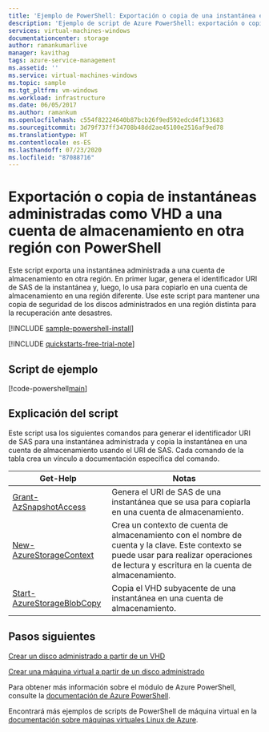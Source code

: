 ```yaml
---
title: 'Ejemplo de PowerShell: Exportación o copia de una instantánea en forma de disco duro virtual en una cuenta de almacenamiento de otra región'
description: 'Ejemplo de script de Azure PowerShell: exportación o copia de instantánea como un VHD a una cuenta de almacenamiento en otra región'
services: virtual-machines-windows
documentationcenter: storage
author: ramankumarlive
manager: kavithag
tags: azure-service-management
ms.assetid: ''
ms.service: virtual-machines-windows
ms.topic: sample
ms.tgt_pltfrm: vm-windows
ms.workload: infrastructure
ms.date: 06/05/2017
ms.author: ramankum
ms.openlocfilehash: c554f82224640b87bcb26f9ed592edcd4f133683
ms.sourcegitcommit: 3d79f737ff34708b48dd2ae45100e2516af9ed78
ms.translationtype: HT
ms.contentlocale: es-ES
ms.lasthandoff: 07/23/2020
ms.locfileid: "87088716"
---
```

# <a name="exportcopy-managed-snapshots-as-vhd-to-a-storage-account-in-different-region-with-powershell"></a>Exportación o copia de instantáneas administradas como VHD a una cuenta de almacenamiento en otra región con PowerShell

Este script exporta una instantánea administrada a una cuenta de almacenamiento en otra región. En primer lugar, genera el identificador URI de SAS de la instantánea y, luego, lo usa para copiarlo en una cuenta de almacenamiento en una región diferente. Use este script para mantener una copia de seguridad de los discos administrados en una región distinta para la recuperación ante desastres.  

[!INCLUDE [sample-powershell-install](../../../includes/sample-powershell-install.md)]

[!INCLUDE [quickstarts-free-trial-note](../../../includes/quickstarts-free-trial-note.md)]

 

## <a name="sample-script"></a>Script de ejemplo

[!code-powershell[main](../../../powershell_scripts/virtual-machine/copy-snapshot-to-storage-account/copy-snapshot-to-storage-account.ps1 "Copy snapshot")]


## <a name="script-explanation"></a>Explicación del script

Este script usa los siguientes comandos para generar el identificador URI de SAS para una instantánea administrada y copia la instantánea en una cuenta de almacenamiento usando el URI de SAS. Cada comando de la tabla crea un vínculo a documentación específica del comando.

| Get-Help | Notas |
|---|---|
| [Grant-AzSnapshotAccess](/powershell/module/az.compute/new-azdisk) | Genera el URI de SAS de una instantánea que se usa para copiarla en una cuenta de almacenamiento. |
| [New-AzureStorageContext](/powershell/module/azure.storage/new-azurestoragecontext) | Crea un contexto de cuenta de almacenamiento con el nombre de cuenta y la clave. Este contexto se puede usar para realizar operaciones de lectura y escritura en la cuenta de almacenamiento. |
| [Start-AzureStorageBlobCopy](/powershell/module/azure.storage/start-azurestorageblobcopy) | Copia el VHD subyacente de una instantánea en una cuenta de almacenamiento. |

## <a name="next-steps"></a>Pasos siguientes

[Crear un disco administrado a partir de un VHD](virtual-machines-linux-powershell-sample-create-managed-disk-from-vhd.md?toc=%2fazure%2fvirtual-machines%2flinux%2ftoc.json)

[Crear una máquina virtual a partir de un disco administrado](./virtual-machines-linux-powershell-sample-create-vm-from-managed-os-disks.md?toc=%2fazure%2fvirtual-machines%2flinux%2ftoc.json)

Para obtener más información sobre el módulo de Azure PowerShell, consulte la [documentación de Azure PowerShell](/powershell/azure/).

Encontrará más ejemplos de scripts de PowerShell de máquina virtual en la [documentación sobre máquinas virtuales Linux de Azure](../linux/powershell-samples.md?toc=%2fazure%2fvirtual-machines%2flinux%2ftoc.json).
